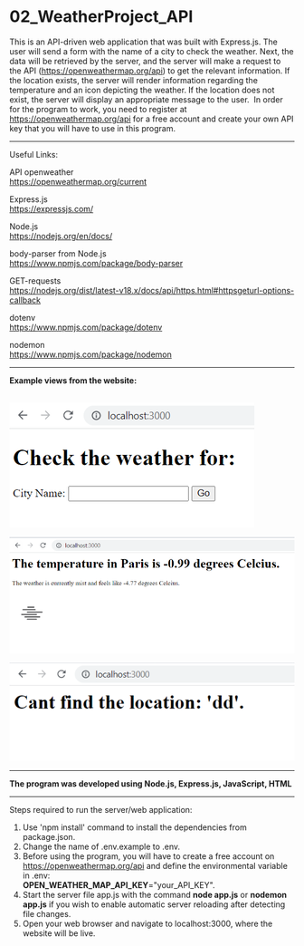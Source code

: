 # 02_WeatherProject_API

This is an API-driven web application that was built with Express.js. The user will send a form with the name of a city to check the weather.
Next, the data will be retrieved by the server, and the server will make a request to the API (https://openweathermap.org/api) to get the relevant information. If the location exists, the server will render information regarding the temperature and an icon depicting the weather. If the location does not exist, the server will display an appropriate message to the user. 
In order for the program to work, you need to register at https://openweathermap.org/api for a free account and create your own API key that you will have to use in this program.  

---

Useful Links:

API openweather</br>
https://openweathermap.org/current</br>

Express.js</br>
https://expressjs.com/</br>

Node.js</br>
https://nodejs.org/en/docs/</br>

body-parser from Node.js</br>
https://www.npmjs.com/package/body-parser</br>

GET-requests</br>
https://nodejs.org/dist/latest-v18.x/docs/api/https.html#httpsgeturl-options-callback</br>

dotenv</br>
https://www.npmjs.com/package/dotenv</br>

nodemon</br>
https://www.npmjs.com/package/nodemon</br>

---

**Example views from the website:**</br>
</br>


![Screenshot](docs/img/01_img.png)</br>


![Screenshot](docs/img/02_img.png)</br>


![Screenshot](docs/img/03_img.png)</br>



---

**The program was developed using Node.js, Express.js, JavaScript, HTML**

---


Steps required to run the server/web application:</br>
1. Use 'npm install' command to install the dependencies from package.json.</br>
2. Change the name of .env.example to .env.</br>
3. Before using the program, you will have to create a free account on https://openweathermap.org/api and define the environmental variable in .env:</br>
**OPEN_WEATHER_MAP_API_KEY**="your_API_KEY".</br>
4. Start the server file app.js with the command **node app.js** or **nodemon app.js** if you wish to enable automatic server reloading after detecting file changes.</br>
5. Open your web browser and navigate to localhost:3000, where the website will be live.</br>